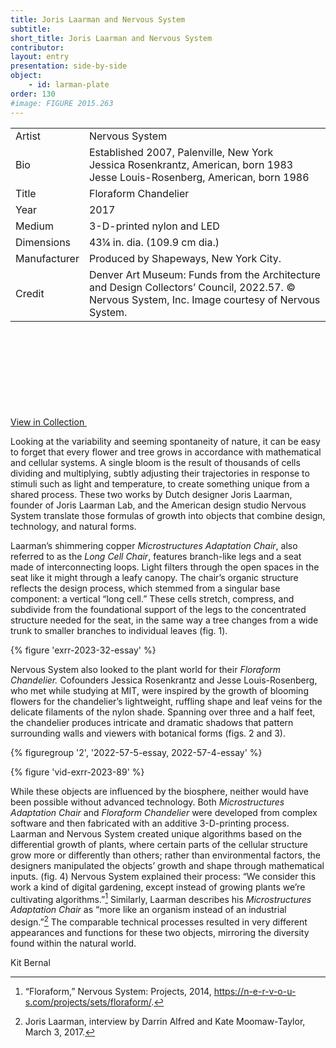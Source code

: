 ```yaml
---
title: Joris Laarman and Nervous System
subtitle: 
short_title: Joris Laarman and Nervous System
contributor:
layout: entry
presentation: side-by-side
object:
    - id: larman-plate
order: 130
#image: FIGURE 2015.263
---
```


<section class="quire-entry__tombstone">
                <div class="container">
                  <table class="table is-fullwidth">
                    <tbody>
                      <tr class="artist-property">
                        <td>Artist</td>
                        <td>Nervous System</td>
                      </tr>
                      <tr class="bio-property">
                        <td>Bio</td>
                        <td>
                          Established 2007, Palenville, New York<br>Jessica
                          Rosenkrantz, American, born 1983<br>Jesse
                          Louis-Rosenberg, American, born 1986
                        </td>
                      </tr>
                      <tr class="title-property">
                        <td>Title</td>
                        <td>Floraform Chandelier</td>
                      </tr>
                      <tr class="year-property">
                        <td>Year</td>
                        <td>2017</td>
                      </tr>
                      <tr class="medium-property">
                        <td>Medium</td>
                        <td>3-D-printed nylon and LED</td>
                      </tr>
                      <tr class="dimensions-property">
                        <td>Dimensions</td>
                        <td>43¼ in. dia. (109.9 cm dia.)</td>
                      </tr>
                      <tr class="manufacturer-property">
                        <td>Manufacturer</td>
                        <td>Produced by Shapeways, New York City.</td>
                      </tr>
                      <tr class="credit-property">
                        <td>Credit</td>
                        <td>
                          Denver Art Museum: Funds from the Architecture and
                          Design Collectors’ Council, 2022.57. © Nervous
                          System, Inc. Image courtesy of Nervous System.
                        </td>
                      </tr>
                    </tbody>
                  </table>
                  <a class="button" href="https://www.denverartmuseum.org/en/object/2022.57a-u" target="_blank">
                    View in Collection
                    <svg data-outputs-exclude="epub,pdf">
                      <switch><use xlink:href="#link-icon"></use></switch>
                    </svg>
                  </a>
                </div>
              </section>

Looking at the variability and seeming spontaneity of nature, it can be easy to forget that every flower and tree grows in accordance with mathematical and cellular systems. A single bloom is the result of thousands of cells dividing and multiplying, subtly adjusting their trajectories in response to stimuli such as light and temperature, to create something unique from a shared process. These two works by Dutch designer Joris Laarman, founder of Joris Laarman Lab, and the American design studio Nervous System translate those formulas of growth into objects that combine design, technology, and natural forms.

Laarman’s shimmering copper *Microstructures Adaptation Chair*, also referred to as the *Long Cell Chair*, features branch-like legs and a seat made of interconnecting loops. Light filters through the open spaces in the seat like it might through a leafy canopy. The chair’s organic structure reflects the design process, which stemmed from a singular base component: a vertical “long cell.” These cells stretch, compress, and subdivide from the foundational support of the legs to the concentrated structure needed for the seat, in the same way a tree changes from a wide trunk to smaller branches to individual leaves (fig. 1). 

{% figure 'exrr-2023-32-essay' %}

Nervous System also looked to the plant world for their *Floraform Chandelier.* Cofounders Jessica Rosenkrantz and Jesse Louis-Rosenberg, who met while studying at MIT, were inspired by the growth of blooming flowers for the chandelier’s lightweight, ruffling shape and leaf veins for the delicate filaments of the nylon shade. Spanning over three and a half feet, the chandelier produces intricate and dramatic shadows that pattern surrounding walls and viewers with botanical forms (figs. 2 and 3).

{% figuregroup '2', '2022-57-5-essay, 2022-57-4-essay' %}

{% figure 'vid-exrr-2023-89' %}

While these objects are influenced by the biosphere, neither would have been possible without advanced technology. Both *Microstructures Adaptation Chair* and *Floraform Chandelier* were developed from complex software and then fabricated with an additive 3-D-printing process. Laarman and Nervous System created unique algorithms based on the differential growth of plants, where certain parts of the cellular structure grow more or differently than others; rather than environmental factors, the designers manipulated the objects’ growth and shape through mathematical inputs. (fig. 4) Nervous System explained their process: “We consider this work a kind of digital gardening, except instead of growing plants we’re cultivating algorithms.”[^1] Similarly, Laarman describes his *Microstructures Adaptation Chair* as “more like an organism instead of an industrial design.”[^2] The comparable technical processes resulted in very different appearances and functions for these two objects, mirroring the diversity found within the natural world.

<p class="is-aligned-right">Kit Bernal</p>

[^1]: “Floraform,” Nervous System: Projects, 2014, https://n-e-r-v-o-u-s.com/projects/sets/floraform/.

[^2]: Joris Laarman, interview by Darrin Alfred and Kate Moomaw-Taylor, March 3, 2017.
